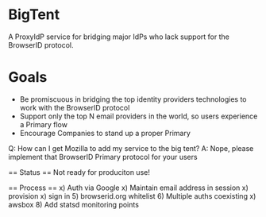 # BigTent
A ProxyIdP service for bridging major IdPs who lack support for the BrowserID protocol.

# Goals
* Be promiscuous in bridging the top identity providers technologies
to work with the BrowserID protocol
* Support only the top N email providers in the world, so users
experience a Primary flow
* Encourage Companies to stand up a proper Primary

Q: How can I get Mozilla to add my service to the big tent?
A: Nope, please implement that BrowserID Primary protocol for your users

== Status ==
Not ready for produciton use!

== Process ==
x) Auth via Google
x) Maintain email address in session
x) provision
x) sign in
5) browserid.org whitelist
6) Multiple auths coexisting
x) awsbox
8) Add statsd monitoring points